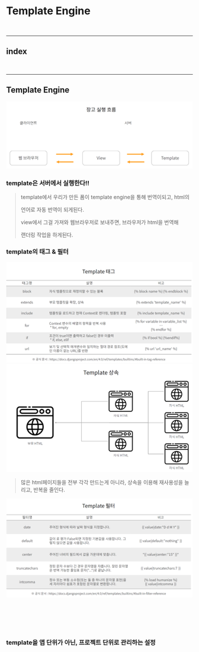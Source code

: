 # Template Engine


<br>

---

## index



<br>

---

## Template Engine

![view](/Image/Django/t1.PNG)

### template은 서버에서 실행한다!!

> template에서 우리가 만든 폼이 template engine을 통해 번역이되고, html의 
> 
> 언어로 자동 번역이 되게된다.
> 
> view에서 그걸 가져와 웹브라우저로 보내주면, 브라우저가 html을 번역해 
> 
> 랜더링 작업을 하게된다.

### template의 태그 & 필터

![view](/Image/Django/t2.PNG)
![view](/Image/Django/t3.PNG)

> 많은 html페이지들을 전부 각각 만드는게 아니라, 상속을 이용해 재사용성을 늘리고, 반복을 줄인다.

![view](/Image/Django/t4.PNG)

<br>
<br>
<br>
<br>



### template을 앱 단위가 아닌, 프로젝트 단위로 관리하는 설정

